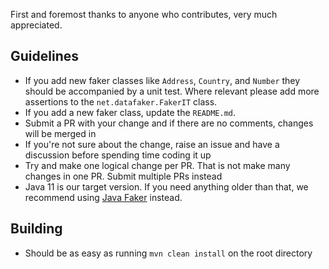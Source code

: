 First and foremost thanks to anyone who contributes, very much appreciated.

## Guidelines

- If you add new faker classes like `Address`, `Country`, and `Number` they should be accompanied by a unit test. Where relevant please add more assertions to the `net.datafaker.FakerIT` class.
- If you add a new faker class, update the `README.md`.
- Submit a PR with your change and if there are no comments, changes will be merged in
- If you're not sure about the change, raise an issue and have a discussion before spending time coding it up
- Try and make one logical change per PR. That is not make many changes in one PR. Submit multiple PRs instead
- Java 11 is our target version. If you need anything older than that, we recommend using [Java Faker](https://github.com/DiUS/java-faker) instead.

## Building

- Should be as easy as running `mvn clean install` on the root directory
